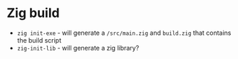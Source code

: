 # Zig build

- `zig init-exe` - will generate a `/src/main.zig` and `build.zig` that contains the build script
- `zig-init-lib` - will generate a zig library?

